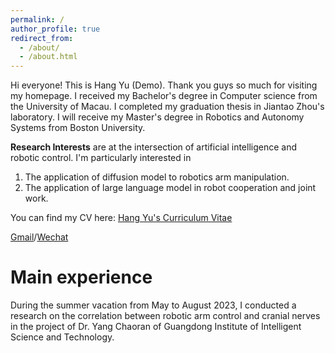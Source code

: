 ```yaml
---
permalink: /
author_profile: true
redirect_from:
  - /about/
  - /about.html
---
```


Hi everyone! This is Hang Yu (Demo). Thank you guys so much for visiting my homepage. I received my Bachelor's degree in Computer science from the University of Macau. I completed my graduation thesis in Jiantao Zhou's laboratory. I will receive my Master's degree in Robotics and Autonomy Systems from Boston University.

**Research Interests** are at the intersection of artificial intelligence and robotic control. I'm particularly interested in
1. The application of diffusion model to robotics arm manipulation.
1. The application of large language model in robot cooperation and joint work.

You can find my CV here: [Hang Yu's Curriculum Vitae](/assets/Resume.pdf)

[Gmail](yh974125@gmail.com)/[Wechat](/images/wechat.jpg)

Main experience
======
During the summer vacation from May to August 2023, I conducted a research on the correlation between robotic arm control and cranial nerves in the project of Dr. Yang Chaoran of Guangdong Institute of Intelligent Science and Technology.



